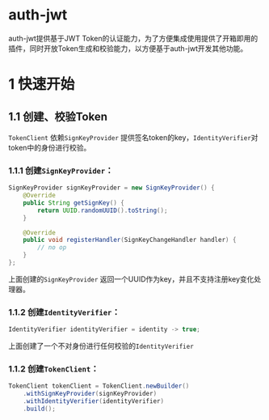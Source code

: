 # auth-jwt
auth-jwt提供基于JWT Token的认证能力，为了方便集成使用提供了开箱即用的插件，同时开放Token生成和校验能力，以方便基于auth-jwt开发其他功能。



# 1 快速开始

## 1.1 创建、校验Token

`TokenClient` 依赖`SignKeyProvider` 提供签名token的key，`IdentityVerifier`对token中的身份进行校验。



### 1.1.1 创建`SignKeyProvider`：

~~~java
SignKeyProvider signKeyProvider = new SignKeyProvider() {
	@Override
	public String getSignKey() {
		return UUID.randomUUID().toString();
	}

	@Override
	public void registerHandler(SignKeyChangeHandler handler) {
		// no op
	}
};
~~~

上面创建的`SignKeyProvider` 返回一个UUID作为key，并且不支持注册key变化处理器。



### 1.1.2 创建`IdentityVerifier`：

~~~java
IdentityVerifier identityVerifier = identity -> true;
~~~

上面创建了一个不对身份进行任何校验的`IdentityVerifier`



### 1.1.2 创建`TokenClient`：

~~~java
TokenClient tokenClient = TokenClient.newBuilder()
	.withSignKeyProvider(signKeyProvider)
	.withIdentityVerifier(identityVerifier)
	.build();
~~~

